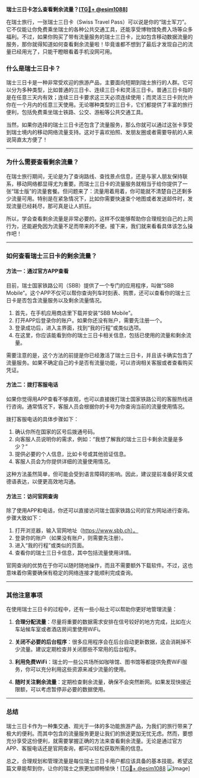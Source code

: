 **瑞士三日卡怎么查看剩余流量？[[TG💪+ @esim1088](https://t.me/s/esim1088)]**

在瑞士旅行，一张瑞士三日卡（Swiss Travel Pass）可以说是你的“瑞士军刀”。它不仅能让你免费乘坐瑞士的各种公共交通工具，还能享受博物馆免费入场等众多福利。不过，如果你购买了带有流量服务的瑞士三日卡，比如包含移动数据流量的服务，那你就得知道如何查看剩余流量啦！毕竟谁都不想到了最后才发现自己的流量已经用光了，只能干瞪眼看着手机没网可用。

### **什么是瑞士三日卡？**
瑞士三日卡是一种非常受欢迎的旅游产品，主要面向短期到瑞士旅行的人群。它可以分为多种类型，比如普通的三日卡、连续三日卡和灵活三日卡。普通三日卡指的是在任意三天内有效；连续三日卡要求这三天必须连续使用；而灵活三日卡则允许你在一个月内的任意三天使用。无论哪种类型的三日卡，它们都提供了丰富的旅行便利，包括免费乘坐瑞士铁路、公交、游船等公共交通工具。

当然，如果你选择的瑞士三日卡还包含了流量服务，那么你就可以通过这张卡享受到瑞士境内的移动网络流量支持。这对于喜欢拍照、发朋友圈或者需要导航的人来说简直太方便了！

---

### **为什么需要查看剩余流量？**

在瑞士旅行期间，无论是为了查询路线、查找景点信息，还是与家人朋友保持联系，移动网络都显得尤为重要。而瑞士三日卡的流量服务就相当于给你提供了一张“瑞士版”的流量套餐。但问题来了：流量用着用着，你可能就不清楚自己还剩多少流量可用。特别是在紧急情况下，比如你需要快速查个地图或者发送邮件时，发现流量已经耗尽，那可真是让人抓狂。

所以，学会查看剩余流量是非常必要的。这样不仅能够帮助你合理规划自己的上网行为，还能避免因为流量不足而带来的不便。接下来，我们就来看看具体该怎么操作吧！

---

### **如何查看瑞士三日卡的剩余流量？**

#### **方法一：通过官方APP查看**
目前，瑞士国家铁路公司（SBB）提供了一个专门的应用程序，叫做“SBB Mobile”。这个APP不仅可以帮你查询列车时刻表、购票，还可以查看你的瑞士三日卡是否包含流量服务以及剩余流量情况。

1. 首先，在手机应用商店里下载并安装“SBB Mobile”。
2. 打开APP后登录你的账户。如果你还没有账户，需要先注册一个。
3. 登录成功后，进入主界面，找到“我的行程”或类似选项。
4. 在这里，你应该能看到你的瑞士三日卡相关信息，包括已使用的流量和剩余流量。

需要注意的是，这个方法的前提是你已经激活了瑞士三日卡，并且该卡确实包含了流量服务。如果不确定自己的卡是否有流量功能，可以咨询相关客服或者查看购买凭证。

#### **方法二：拨打客服电话**
如果你觉得用APP查看不够直观，也可以直接拨打瑞士国家铁路公司的客服热线进行咨询。通常情况下，客服人员会根据你的卡号为你查询当前的流量使用情况。

拨打客服电话的具体步骤如下：
1. 确认你所在国家的区号后拨通号码。
2. 向客服人员说明你的需求，例如：“我想了解我的瑞士三日卡剩余流量是多少？”
3. 提供必要的个人信息，比如卡号或其他验证信息。
4. 客服人员会为你提供详细的流量使用情况。

这种方法虽然简单，但可能会受到语言障碍的影响。因此，建议提前准备好英文或德语表达，以便更高效地沟通。

#### **方法三：访问官网查询**
除了使用APP和电话，你还可以直接访问瑞士国家铁路公司的官方网站进行查询。步骤大致如下：

1. 打开浏览器，输入官网地址（https://www.sbb.ch）。
2. 登录你的账户（如果没有账户，则需要先注册）。
3. 进入“我的行程”或类似的页面。
4. 查看你的瑞士三日卡信息，其中包括流量使用详情。

官网查询的优势在于你可以随时随地操作，而且不需要额外下载软件。不过，这也意味着你需要确保有稳定的网络连接才能顺利完成查询。

---

### **其他注意事项**

在使用瑞士三日卡的过程中，还有一些小贴士可以帮助你更好地管理流量：

1. **合理分配流量**：尽量将重要的数据需求安排在信号较好的地方完成，比如在火车站候车室或者酒店房间里使用WiFi。
   
2. **关闭不必要的后台程序**：很多应用程序会在后台自动更新数据，这会消耗掉不少流量。建议定期检查并关闭那些不常用的后台程序。

3. **利用免费WiFi**：瑞士的一些公共场所如咖啡馆、图书馆等都提供免费WiFi服务，你可以充分利用这些资源来减少流量的使用。

4. **随时关注剩余流量**：定期检查剩余流量，确保不会突然断网。如果发现快接近限额，可以考虑暂停非必要的数据使用。

---

### **总结**

瑞士三日卡作为一种集交通、观光于一体的多功能旅游产品，为我们的旅行带来了极大的便利。而其中包含的流量服务更是让我们的旅途更加无忧无虑。然而，要想充分享受这份便利，就需要掌握正确的方法来查看剩余流量。无论是通过官方APP、客服电话还是官网查询，都可以轻松获取所需的信息。

总之，合理规划和管理流量是每位瑞士三日卡用户都应该具备的基本技能。希望这篇文章能帮到你，让你的瑞士之旅更加顺畅愉快！[[TG💪+ @esim1088](https://t.me/s/esim1088) ![Image](https://i.postimg.cc/4NQfJmqS/Snipaste-2025-05-13-00-14-12.png)]